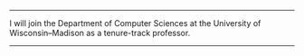 ---

I will join the Department of Computer Sciences at the University of Wisconsin–Madison as a tenure-track professor.

---